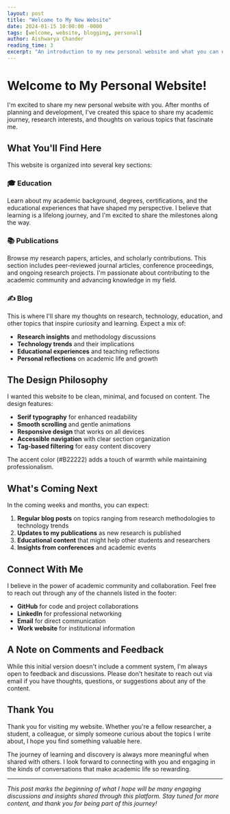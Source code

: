```yaml
---
layout: post
title: "Welcome to My New Website"
date: 2024-01-15 10:00:00 -0000
tags: [welcome, website, blogging, personal]
author: Aishwarya Chander
reading_time: 3
excerpt: "An introduction to my new personal website and what you can expect to find here."
---
```


# Welcome to My Personal Website!

I'm excited to share my new personal website with you. After months of planning and development, I've created this space to share my academic journey, research interests, and thoughts on various topics that fascinate me.

## What You'll Find Here

This website is organized into several key sections:

### 🎓 Education
Learn about my academic background, degrees, certifications, and the educational experiences that have shaped my perspective. I believe that learning is a lifelong journey, and I'm excited to share the milestones along the way.

### 📚 Publications
Browse my research papers, articles, and scholarly contributions. This section includes peer-reviewed journal articles, conference proceedings, and ongoing research projects. I'm passionate about contributing to the academic community and advancing knowledge in my field.

### ✍️ Blog
This is where I'll share my thoughts on research, technology, education, and other topics that inspire curiosity and learning. Expect a mix of:

- **Research insights** and methodology discussions
- **Technology trends** and their implications
- **Educational experiences** and teaching reflections
- **Personal reflections** on academic life and growth

## The Design Philosophy

I wanted this website to be clean, minimal, and focused on content. The design features:

- **Serif typography** for enhanced readability
- **Smooth scrolling** and gentle animations
- **Responsive design** that works on all devices
- **Accessible navigation** with clear section organization
- **Tag-based filtering** for easy content discovery

The accent color (#B22222) adds a touch of warmth while maintaining professionalism.

## What's Coming Next

In the coming weeks and months, you can expect:

1. **Regular blog posts** on topics ranging from research methodologies to technology trends
2. **Updates to my publications** as new research is published
3. **Educational content** that might help other students and researchers
4. **Insights from conferences** and academic events

## Connect With Me

I believe in the power of academic community and collaboration. Feel free to reach out through any of the channels listed in the footer:

- **GitHub** for code and project collaborations
- **LinkedIn** for professional networking
- **Email** for direct communication
- **Work website** for institutional information

## A Note on Comments and Feedback

While this initial version doesn't include a comment system, I'm always open to feedback and discussions. Please don't hesitate to reach out via email if you have thoughts, questions, or suggestions about any of the content.

## Thank You

Thank you for visiting my website. Whether you're a fellow researcher, a student, a colleague, or simply someone curious about the topics I write about, I hope you find something valuable here.

The journey of learning and discovery is always more meaningful when shared with others. I look forward to connecting with you and engaging in the kinds of conversations that make academic life so rewarding.

---

*This post marks the beginning of what I hope will be many engaging discussions and insights shared through this platform. Stay tuned for more content, and thank you for being part of this journey!*